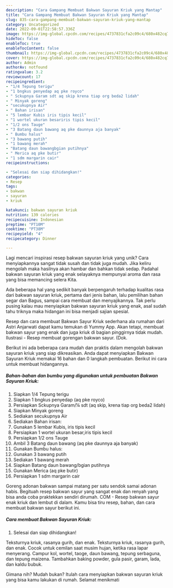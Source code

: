 ```yaml
---
description: "Cara Gampang Membuat Bakwan Sayuran Kriuk yang Mantap"
title: "Cara Gampang Membuat Bakwan Sayuran Kriuk yang Mantap"
slug: 835-cara-gampang-membuat-bakwan-sayuran-kriuk-yang-mantap
category: Uncategorized
date: 2022-09-01T22:58:57.336Z
image: https://img-global.cpcdn.com/recipes/4737831cfa2c09c4/680x482cq70/bakwan-sayuran-kriuk-foto-resep-utama.jpg
hideToc: false
enableToc: true
enableTocContent: false
thumbnail: https://img-global.cpcdn.com/recipes/4737831cfa2c09c4/680x482cq70/bakwan-sayuran-kriuk-foto-resep-utama.jpg
cover: https://img-global.cpcdn.com/recipes/4737831cfa2c09c4/680x482cq70/bakwan-sayuran-kriuk-foto-resep-utama.jpg
author: Admin
authorAv: notfound
ratingvalue: 3.2
reviewcount: 17
recipeingredient:
- "1/4 Tepung terigu"
- "1 bngkus penyedap aq pke royco"
- " Sckupnya Garam sdt aq skip krena tiap org beda2 lidah"
- " Minyak goreng"
- "secukupnya Air"
- " Bahan irisan"
- "5 lembar Kubis iris tipis kecil"
- "1 wortel ukuran besariris tipis kecil"
- "1/2 ons Tauge"
- "3 Batang daun bawang aq pke daunnya aja banyak"
- " Bumbu halus"
- "3 bawang putih"
- "1 bawang merah"
- "Batang daun bawangbgian putihnya"
- " Merica aq pke butir"
- "1 sdm margarin cair"
recipeinstructions:

- "Selesai dan siap dihidangkan!"
categories:
- Resep
tags:
- bakwan
- sayuran
- kriuk

katakunci: bakwan sayuran kriuk 
nutrition: 139 calories
recipecuisine: Indonesian
preptime: "PT10M"
cooktime: "PT38M"
recipeyield: "4"
recipecategory: Dinner

---
```





Lagi mencari inspirasi resep bakwan sayuran kriuk yang unik? Cara menyiapkannya sangat tidak susah dan tidak juga mudah. Jika keliru mengolah maka hasilnya akan hambar dan bahkan tidak sedap. Padahal bakwan sayuran kriuk yang enak selayaknya mempunyai aroma dan rasa yang bisa memancing selera Kita.





Ada beberapa hal yang sedikit banyak berpengaruh terhadap kualitas rasa dari bakwan sayuran kriuk, pertama dari jenis bahan, lalu pemilihan bahan segar dan Bagus, sampai cara membuat dan menyajikannya. Tak perlu pusing kalau mau menyiapkan bakwan sayuran kriuk yang enak,      asal sudah tahu triknya maka hidangan ini bisa menjadi sajian spesial.














Resep dan cara membuat Bakwan Sayur Kriuk sederhana ala rumahan dari Astri Anjarwati dapat kamu temukan di Yummy App. Akan tetapi, membuat bakwan sayur yang enak dan juga kriuk di bagian pinggirnya tidak mudah. Ilustrasi - Resep membuat gorengan bakwan sayur. (Dok.






Berikut ini ada beberapa cara mudah dan praktis dalam mengolah bakwan sayuran kriuk yang siap dikreasikan. Anda dapat menyiapkan Bakwan Sayuran Kriuk memakai 16 bahan dan 0 langkah pembuatan. Berikut ini cara untuk membuat hidangannya.

<!--inarticleads1-->

##### Bahan-bahan dan bumbu yang digunakan untuk pembuatan Bakwan Sayuran Kriuk:

1. Siapkan 1/4 Tepung terigu
1. Siapkan 1 bngkus penyedap (aq pke royco)
1. Persiapkan  Sckupnya Garam/¼ sdt (aq skip, krena tiap org beda2 lidah)
1. Siapkan  Minyak goreng
1. Sediakan secukupnya Air
1. Sediakan  Bahan irisan:
1. Gunakan 5 lembar Kubis, iris tipis kecil
1. Persiapkan 1 wortel ukuran besar,iris tipis kecil
1. Persiapkan 1/2 ons Tauge
1. Ambil 3 Batang daun bawang (aq pke daunnya aja banyak)
1. Gunakan  Bumbu halus:
1. Gunakan 3 bawang putih
1. Sediakan 1 bawang merah
1. Siapkan Batang daun bawang/bgian putihnya
1. Gunakan  Merica (aq pke butir)
1. Persiapkan 1 sdm margarin cair


Goreng adonan bakwan sampai matang per satu sendok samai adonan habis. Begituah resep bakwan sayur yang sangat enak dan renyah yang bisa anda coba praktekkan sendiri dirumah. COM - Resep bakwan sayur enak kriuk dan lembut di dalam. Kamu bisa tiru resep, bahan, dan cara membuat bakwan sayur berikut ini. 

<!--inarticleads2-->

##### Cara membuat Bakwan Sayuran Kriuk:


1. Selesai dan siap dihidangkan!

Teksturnya kriuk, rasanya gurih, dan enak. Teksturnya kriuk, rasanya gurih, dan enak. Cocok untuk cemilan saat musim hujan, ketika rasa lapar menyerang. Campur kol, wortel, taoge, daun bawang, tepung serbaguna, dan tepung maizena. Tambahkan baking powder, gula pasir, garam, lada, dan kaldu bubuk. 

Gimana nih? Mudah bukan? Itulah cara menyiapkan bakwan sayuran kriuk yang bisa kamu lakukan di rumah. Selamat menikmati
